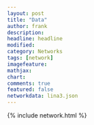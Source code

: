 ```yaml
---
layout: post
title: "Data"
author: frank
description:
headline: headline
modified:
category: Networks
tags: [network]
imagefeature: 
mathjax: 
chart: 
comments: true
featured: false
networkdata: lina3.json
--- 
```

{% include network.html %}
